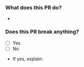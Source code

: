 ### What does this PR do?
-

### Does this PR break anything?
- [ ] Yes
- [ ] No
- If yes, explain:
